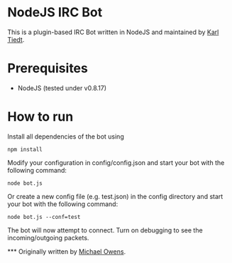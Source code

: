 NodeJS IRC Bot
==============
This is a plugin-based IRC Bot written in NodeJS and maintained by [Karl Tiedt](http://twitter.com/ktiedt).

Prerequisites
=============
* NodeJS (tested under v0.8.17)

How to run
==========
Install all dependencies of the bot using 

    npm install

Modify your configuration in config/config.json and start your bot with the following command:

    node bot.js

Or create a new config file (e.g. test.json) in the config directory and start your bot with the 
following command:

    node bot.js --conf=test    

The bot will now attempt to connect. Turn on debugging to see the incoming/outgoing packets.

*** Originally written by [Michael Owens](http://www.michaelowens.nl).

